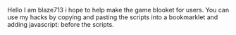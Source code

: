Hello I am blaze713 i hope to help make the game blooket for users.
You can use my hacks by copying and pasting the scripts into a bookmarklet and adding javascript: before the scripts.

